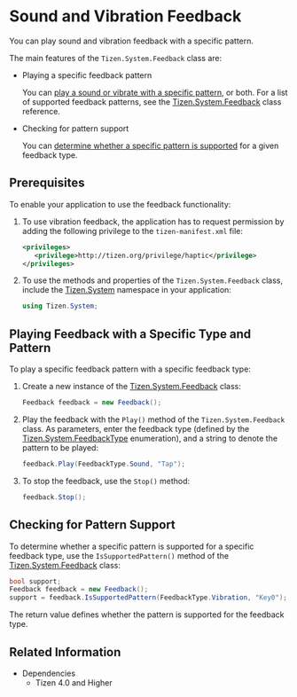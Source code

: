 # Sound and Vibration Feedback


You can play sound and vibration feedback with a specific pattern.

The main features of the `Tizen.System.Feedback` class are:

-   Playing a specific feedback pattern

    You can [play a sound or vibrate with a specific pattern](#playtype), or both. For a list of supported feedback patterns, see the [Tizen.System.Feedback](/application/dotnet/api/TizenFX/latest/api/Tizen.System.Feedback.html) class reference.

-   Checking for pattern support

    You can [determine whether a specific pattern is supported](#support) for a given feedback type.

## Prerequisites

To enable your application to use the feedback functionality:

1.  To use vibration feedback, the application has to request permission by adding the following privilege to the `tizen-manifest.xml` file:

    ```XML
    <privileges>
       <privilege>http://tizen.org/privilege/haptic</privilege>
    </privileges>
    ```

2.  To use the methods and properties of the `Tizen.System.Feedback` class, include the [Tizen.System](/application/dotnet/api/TizenFX/latest/api/Tizen.System.html) namespace in your application:

    ```csharp
    using Tizen.System;
    ```

<a name="playtype"></a>
## Playing Feedback with a Specific Type and Pattern

To play a specific feedback pattern with a specific feedback type:

1.  Create a new instance of the [Tizen.System.Feedback](/application/dotnet/api/TizenFX/latest/api/Tizen.System.Feedback.html) class:

    ```csharp
    Feedback feedback = new Feedback();
    ```

2.  Play the feedback with the `Play()` method of the `Tizen.System.Feedback` class. As parameters, enter the feedback type (defined by the [Tizen.System.FeedbackType](/application/dotnet/api/TizenFX/latest/api/Tizen.System.FeedbackType.html) enumeration), and a string to denote the pattern to be played:

    ```csharp
    feedback.Play(FeedbackType.Sound, "Tap");
    ```

3.  To stop the feedback, use the `Stop()` method:

    ```csharp
    feedback.Stop();
    ```

<a name="support"></a>
## Checking for Pattern Support

To determine whether a specific pattern is supported for a specific feedback type, use the `IsSupportedPattern()` method of the [Tizen.System.Feedback](/application/dotnet/api/TizenFX/latest/api/Tizen.System.Feedback.html) class:

```csharp
bool support;
Feedback feedback = new Feedback();
support = feedback.IsSupportedPattern(FeedbackType.Vibration, "Key0");
```

The return value defines whether the pattern is supported for the feedback type.



## Related Information
* Dependencies
  -   Tizen 4.0 and Higher
